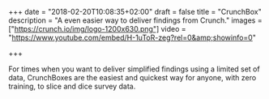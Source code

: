 +++
date = "2018-02-20T10:08:35+02:00"
draft = false
title = "CrunchBox"
description = "A even easier way to deliver findings from Crunch."
images = ["https://crunch.io/img/logo-1200x630.png"]
video = "https://www.youtube.com/embed/H-1uToR-zeg?rel=0&amp;showinfo=0"

+++

For times when you want to deliver simplified findings using a limited set of data, CrunchBoxes are the easiest and quickest way for anyone, with zero training, to slice and dice survey data.
